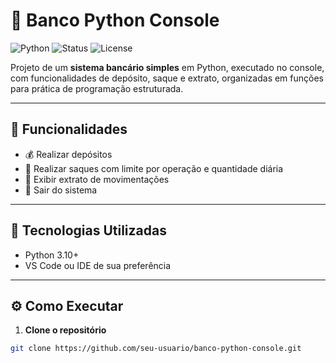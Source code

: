 # 🏦 Banco Python Console

![Python](https://img.shields.io/badge/Python-3.10%2B-blue)
![Status](https://img.shields.io/badge/status-concluído-green)
![License](https://img.shields.io/badge/license-MIT-lightgrey)

Projeto de um **sistema bancário simples** em Python, executado no console, com funcionalidades de depósito, saque e extrato, organizadas em funções para prática de programação estruturada.

---

## 📌 **Funcionalidades**

- 💰 Realizar depósitos
- 💸 Realizar saques com limite por operação e quantidade diária
- 📄 Exibir extrato de movimentações
- 🚪 Sair do sistema

---

## 🚀 **Tecnologias Utilizadas**

- Python 3.10+
- VS Code ou IDE de sua preferência

---

## ⚙️ **Como Executar**

1. **Clone o repositório**

```bash
git clone https://github.com/seu-usuario/banco-python-console.git
